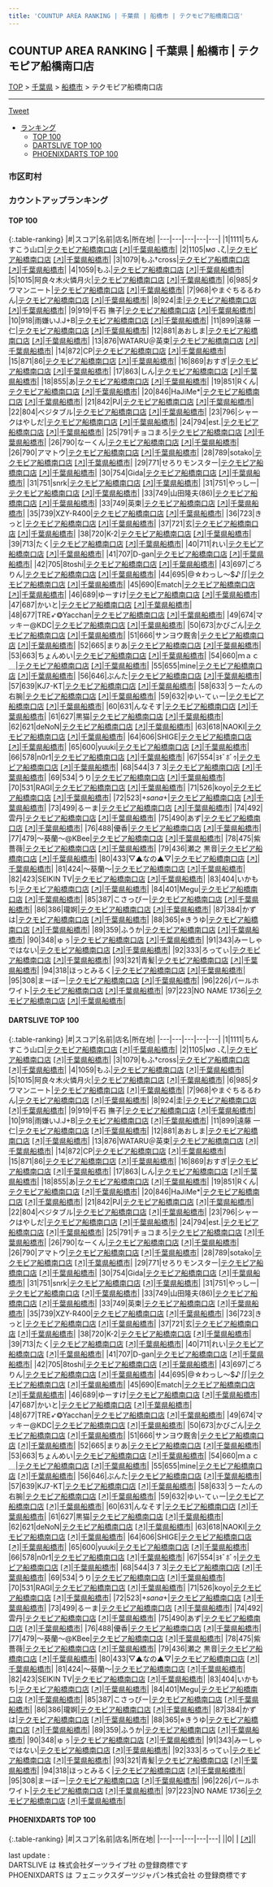 ```yaml
---
title: 'COUNTUP AREA RANKING | 千葉県 | 船橋市 | テクモピア船橋南口店'
---
```

## COUNTUP AREA RANKING | 千葉県 | 船橋市 | テクモピア船橋南口店

[TOP](/darts/rank/) > [千葉県](/darts/rank/千葉県/) > [船橋市](/darts/rank/千葉県/船橋市/) > テクモピア船橋南口店

___

<a href="https://twitter.com/share?ref_src=twsrc%5Etfw" data-text="COUNTUP AREA RANKING | 千葉県船橋市テクモピア船橋南口店" class="twitter-share-button" data-hashtags="DARTSLIVE,PHOENIXDARTS,darts,ダーツ" data-show-count="false">Tweet</a>

* [ランキング](#カウントアップランキング)
    * [TOP 100](#top-100)
    * [DARTSLIVE TOP 100](#dartslive-top-100)
    * [PHOENIXDARTS TOP 100](#phoenixdarts-top-100)

### 市区町村

<ul>

</ul>

### カウントアップランキング

#### TOP 100



{:.table-ranking}
|#|スコア|名前|店名|所在地|
|---|---|---|---|---|
|1|1111|<span class="rank-name-dl">ちんすこう山口</span>|<a href="/darts/rank/shops/7689a9a43a0f2c0a28032249b44395af.html">テクモピア船橋南口店</a> <a href="https://search.dartslive.com/jp/shop/7689a9a43a0f2c0a28032249b44395af">[↗]</a>|<a href="/darts/rank/千葉県/船橋市">千葉県船橋市</a>|
|2|1105|<span class="rank-name-dl">мσ ､ζ,</span>|<a href="/darts/rank/shops/7689a9a43a0f2c0a28032249b44395af.html">テクモピア船橋南口店</a> <a href="https://search.dartslive.com/jp/shop/7689a9a43a0f2c0a28032249b44395af">[↗]</a>|<a href="/darts/rank/千葉県/船橋市">千葉県船橋市</a>|
|3|1079|<span class="rank-name-dl">もふ†cross</span>|<a href="/darts/rank/shops/7689a9a43a0f2c0a28032249b44395af.html">テクモピア船橋南口店</a> <a href="https://search.dartslive.com/jp/shop/7689a9a43a0f2c0a28032249b44395af">[↗]</a>|<a href="/darts/rank/千葉県/船橋市">千葉県船橋市</a>|
|4|1059|<span class="rank-name-dl">もふ</span>|<a href="/darts/rank/shops/7689a9a43a0f2c0a28032249b44395af.html">テクモピア船橋南口店</a> <a href="https://search.dartslive.com/jp/shop/7689a9a43a0f2c0a28032249b44395af">[↗]</a>|<a href="/darts/rank/千葉県/船橋市">千葉県船橋市</a>|
|5|1015|<span class="rank-name-dl">阿良々木火憐月火</span>|<a href="/darts/rank/shops/7689a9a43a0f2c0a28032249b44395af.html">テクモピア船橋南口店</a> <a href="https://search.dartslive.com/jp/shop/7689a9a43a0f2c0a28032249b44395af">[↗]</a>|<a href="/darts/rank/千葉県/船橋市">千葉県船橋市</a>|
|6|985|<span class="rank-name-dl">タワマンニート</span>|<a href="/darts/rank/shops/7689a9a43a0f2c0a28032249b44395af.html">テクモピア船橋南口店</a> <a href="https://search.dartslive.com/jp/shop/7689a9a43a0f2c0a28032249b44395af">[↗]</a>|<a href="/darts/rank/千葉県/船橋市">千葉県船橋市</a>|
|7|968|<span class="rank-name-dl">やまぐちるるわん</span>|<a href="/darts/rank/shops/7689a9a43a0f2c0a28032249b44395af.html">テクモピア船橋南口店</a> <a href="https://search.dartslive.com/jp/shop/7689a9a43a0f2c0a28032249b44395af">[↗]</a>|<a href="/darts/rank/千葉県/船橋市">千葉県船橋市</a>|
|8|924|<span class="rank-name-dl">圭</span>|<a href="/darts/rank/shops/7689a9a43a0f2c0a28032249b44395af.html">テクモピア船橋南口店</a> <a href="https://search.dartslive.com/jp/shop/7689a9a43a0f2c0a28032249b44395af">[↗]</a>|<a href="/darts/rank/千葉県/船橋市">千葉県船橋市</a>|
|9|919|<span class="rank-name-dl">千石 撫子</span>|<a href="/darts/rank/shops/7689a9a43a0f2c0a28032249b44395af.html">テクモピア船橋南口店</a> <a href="https://search.dartslive.com/jp/shop/7689a9a43a0f2c0a28032249b44395af">[↗]</a>|<a href="/darts/rank/千葉県/船橋市">千葉県船橋市</a>|
|10|918|<span class="rank-name-dl">雨嫌いJ.J+B</span>|<a href="/darts/rank/shops/7689a9a43a0f2c0a28032249b44395af.html">テクモピア船橋南口店</a> <a href="https://search.dartslive.com/jp/shop/7689a9a43a0f2c0a28032249b44395af">[↗]</a>|<a href="/darts/rank/千葉県/船橋市">千葉県船橋市</a>|
|11|899|<span class="rank-name-dl">遠藤 一仁</span>|<a href="/darts/rank/shops/7689a9a43a0f2c0a28032249b44395af.html">テクモピア船橋南口店</a> <a href="https://search.dartslive.com/jp/shop/7689a9a43a0f2c0a28032249b44395af">[↗]</a>|<a href="/darts/rank/千葉県/船橋市">千葉県船橋市</a>|
|12|881|<span class="rank-name-dl">あおしま</span>|<a href="/darts/rank/shops/7689a9a43a0f2c0a28032249b44395af.html">テクモピア船橋南口店</a> <a href="https://search.dartslive.com/jp/shop/7689a9a43a0f2c0a28032249b44395af">[↗]</a>|<a href="/darts/rank/千葉県/船橋市">千葉県船橋市</a>|
|13|876|<span class="rank-name-dl">WATARU＠英束</span>|<a href="/darts/rank/shops/7689a9a43a0f2c0a28032249b44395af.html">テクモピア船橋南口店</a> <a href="https://search.dartslive.com/jp/shop/7689a9a43a0f2c0a28032249b44395af">[↗]</a>|<a href="/darts/rank/千葉県/船橋市">千葉県船橋市</a>|
|14|872|<span class="rank-name-dl">CP</span>|<a href="/darts/rank/shops/7689a9a43a0f2c0a28032249b44395af.html">テクモピア船橋南口店</a> <a href="https://search.dartslive.com/jp/shop/7689a9a43a0f2c0a28032249b44395af">[↗]</a>|<a href="/darts/rank/千葉県/船橋市">千葉県船橋市</a>|
|15|871|<span class="rank-name-dl">86</span>|<a href="/darts/rank/shops/7689a9a43a0f2c0a28032249b44395af.html">テクモピア船橋南口店</a> <a href="https://search.dartslive.com/jp/shop/7689a9a43a0f2c0a28032249b44395af">[↗]</a>|<a href="/darts/rank/千葉県/船橋市">千葉県船橋市</a>|
|16|869|<span class="rank-name-dl">おすぎ</span>|<a href="/darts/rank/shops/7689a9a43a0f2c0a28032249b44395af.html">テクモピア船橋南口店</a> <a href="https://search.dartslive.com/jp/shop/7689a9a43a0f2c0a28032249b44395af">[↗]</a>|<a href="/darts/rank/千葉県/船橋市">千葉県船橋市</a>|
|17|863|<span class="rank-name-dl">しん</span>|<a href="/darts/rank/shops/7689a9a43a0f2c0a28032249b44395af.html">テクモピア船橋南口店</a> <a href="https://search.dartslive.com/jp/shop/7689a9a43a0f2c0a28032249b44395af">[↗]</a>|<a href="/darts/rank/千葉県/船橋市">千葉県船橋市</a>|
|18|855|<span class="rank-name-dl">あ</span>|<a href="/darts/rank/shops/7689a9a43a0f2c0a28032249b44395af.html">テクモピア船橋南口店</a> <a href="https://search.dartslive.com/jp/shop/7689a9a43a0f2c0a28032249b44395af">[↗]</a>|<a href="/darts/rank/千葉県/船橋市">千葉県船橋市</a>|
|19|851|<span class="rank-name-dl">Rくん</span>|<a href="/darts/rank/shops/7689a9a43a0f2c0a28032249b44395af.html">テクモピア船橋南口店</a> <a href="https://search.dartslive.com/jp/shop/7689a9a43a0f2c0a28032249b44395af">[↗]</a>|<a href="/darts/rank/千葉県/船橋市">千葉県船橋市</a>|
|20|846|<span class="rank-name-dl">HaJiMe*</span>|<a href="/darts/rank/shops/7689a9a43a0f2c0a28032249b44395af.html">テクモピア船橋南口店</a> <a href="https://search.dartslive.com/jp/shop/7689a9a43a0f2c0a28032249b44395af">[↗]</a>|<a href="/darts/rank/千葉県/船橋市">千葉県船橋市</a>|
|21|842|<span class="rank-name-dl">PJ</span>|<a href="/darts/rank/shops/7689a9a43a0f2c0a28032249b44395af.html">テクモピア船橋南口店</a> <a href="https://search.dartslive.com/jp/shop/7689a9a43a0f2c0a28032249b44395af">[↗]</a>|<a href="/darts/rank/千葉県/船橋市">千葉県船橋市</a>|
|22|804|<span class="rank-name-dl">ベジタブル</span>|<a href="/darts/rank/shops/7689a9a43a0f2c0a28032249b44395af.html">テクモピア船橋南口店</a> <a href="https://search.dartslive.com/jp/shop/7689a9a43a0f2c0a28032249b44395af">[↗]</a>|<a href="/darts/rank/千葉県/船橋市">千葉県船橋市</a>|
|23|796|<span class="rank-name-dl">シャークはやしだ</span>|<a href="/darts/rank/shops/7689a9a43a0f2c0a28032249b44395af.html">テクモピア船橋南口店</a> <a href="https://search.dartslive.com/jp/shop/7689a9a43a0f2c0a28032249b44395af">[↗]</a>|<a href="/darts/rank/千葉県/船橋市">千葉県船橋市</a>|
|24|794|<span class="rank-name-dl">est.</span>|<a href="/darts/rank/shops/7689a9a43a0f2c0a28032249b44395af.html">テクモピア船橋南口店</a> <a href="https://search.dartslive.com/jp/shop/7689a9a43a0f2c0a28032249b44395af">[↗]</a>|<a href="/darts/rank/千葉県/船橋市">千葉県船橋市</a>|
|25|791|<span class="rank-name-dl">チョコまろ</span>|<a href="/darts/rank/shops/7689a9a43a0f2c0a28032249b44395af.html">テクモピア船橋南口店</a> <a href="https://search.dartslive.com/jp/shop/7689a9a43a0f2c0a28032249b44395af">[↗]</a>|<a href="/darts/rank/千葉県/船橋市">千葉県船橋市</a>|
|26|790|<span class="rank-name-dl">なーくん</span>|<a href="/darts/rank/shops/7689a9a43a0f2c0a28032249b44395af.html">テクモピア船橋南口店</a> <a href="https://search.dartslive.com/jp/shop/7689a9a43a0f2c0a28032249b44395af">[↗]</a>|<a href="/darts/rank/千葉県/船橋市">千葉県船橋市</a>|
|26|790|<span class="rank-name-dl">アマトウ</span>|<a href="/darts/rank/shops/7689a9a43a0f2c0a28032249b44395af.html">テクモピア船橋南口店</a> <a href="https://search.dartslive.com/jp/shop/7689a9a43a0f2c0a28032249b44395af">[↗]</a>|<a href="/darts/rank/千葉県/船橋市">千葉県船橋市</a>|
|28|789|<span class="rank-name-dl">sotako</span>|<a href="/darts/rank/shops/7689a9a43a0f2c0a28032249b44395af.html">テクモピア船橋南口店</a> <a href="https://search.dartslive.com/jp/shop/7689a9a43a0f2c0a28032249b44395af">[↗]</a>|<a href="/darts/rank/千葉県/船橋市">千葉県船橋市</a>|
|29|771|<span class="rank-name-dl">せろりモンスター</span>|<a href="/darts/rank/shops/7689a9a43a0f2c0a28032249b44395af.html">テクモピア船橋南口店</a> <a href="https://search.dartslive.com/jp/shop/7689a9a43a0f2c0a28032249b44395af">[↗]</a>|<a href="/darts/rank/千葉県/船橋市">千葉県船橋市</a>|
|30|754|<span class="rank-name-dl">Gida</span>|<a href="/darts/rank/shops/7689a9a43a0f2c0a28032249b44395af.html">テクモピア船橋南口店</a> <a href="https://search.dartslive.com/jp/shop/7689a9a43a0f2c0a28032249b44395af">[↗]</a>|<a href="/darts/rank/千葉県/船橋市">千葉県船橋市</a>|
|31|751|<span class="rank-name-dl">snrk</span>|<a href="/darts/rank/shops/7689a9a43a0f2c0a28032249b44395af.html">テクモピア船橋南口店</a> <a href="https://search.dartslive.com/jp/shop/7689a9a43a0f2c0a28032249b44395af">[↗]</a>|<a href="/darts/rank/千葉県/船橋市">千葉県船橋市</a>|
|31|751|<span class="rank-name-dl">やっしー</span>|<a href="/darts/rank/shops/7689a9a43a0f2c0a28032249b44395af.html">テクモピア船橋南口店</a> <a href="https://search.dartslive.com/jp/shop/7689a9a43a0f2c0a28032249b44395af">[↗]</a>|<a href="/darts/rank/千葉県/船橋市">千葉県船橋市</a>|
|33|749|<span class="rank-name-dl">山田隆夫(86)</span>|<a href="/darts/rank/shops/7689a9a43a0f2c0a28032249b44395af.html">テクモピア船橋南口店</a> <a href="https://search.dartslive.com/jp/shop/7689a9a43a0f2c0a28032249b44395af">[↗]</a>|<a href="/darts/rank/千葉県/船橋市">千葉県船橋市</a>|
|33|749|<span class="rank-name-dl">英束</span>|<a href="/darts/rank/shops/7689a9a43a0f2c0a28032249b44395af.html">テクモピア船橋南口店</a> <a href="https://search.dartslive.com/jp/shop/7689a9a43a0f2c0a28032249b44395af">[↗]</a>|<a href="/darts/rank/千葉県/船橋市">千葉県船橋市</a>|
|35|739|<span class="rank-name-dl">XZY-R400</span>|<a href="/darts/rank/shops/7689a9a43a0f2c0a28032249b44395af.html">テクモピア船橋南口店</a> <a href="https://search.dartslive.com/jp/shop/7689a9a43a0f2c0a28032249b44395af">[↗]</a>|<a href="/darts/rank/千葉県/船橋市">千葉県船橋市</a>|
|36|723|<span class="rank-name-dl">きっと</span>|<a href="/darts/rank/shops/7689a9a43a0f2c0a28032249b44395af.html">テクモピア船橋南口店</a> <a href="https://search.dartslive.com/jp/shop/7689a9a43a0f2c0a28032249b44395af">[↗]</a>|<a href="/darts/rank/千葉県/船橋市">千葉県船橋市</a>|
|37|721|<span class="rank-name-dl">玄</span>|<a href="/darts/rank/shops/7689a9a43a0f2c0a28032249b44395af.html">テクモピア船橋南口店</a> <a href="https://search.dartslive.com/jp/shop/7689a9a43a0f2c0a28032249b44395af">[↗]</a>|<a href="/darts/rank/千葉県/船橋市">千葉県船橋市</a>|
|38|720|<span class="rank-name-dl">K-2</span>|<a href="/darts/rank/shops/7689a9a43a0f2c0a28032249b44395af.html">テクモピア船橋南口店</a> <a href="https://search.dartslive.com/jp/shop/7689a9a43a0f2c0a28032249b44395af">[↗]</a>|<a href="/darts/rank/千葉県/船橋市">千葉県船橋市</a>|
|39|713|<span class="rank-name-dl">たく</span>|<a href="/darts/rank/shops/7689a9a43a0f2c0a28032249b44395af.html">テクモピア船橋南口店</a> <a href="https://search.dartslive.com/jp/shop/7689a9a43a0f2c0a28032249b44395af">[↗]</a>|<a href="/darts/rank/千葉県/船橋市">千葉県船橋市</a>|
|40|711|<span class="rank-name-dl">れい</span>|<a href="/darts/rank/shops/7689a9a43a0f2c0a28032249b44395af.html">テクモピア船橋南口店</a> <a href="https://search.dartslive.com/jp/shop/7689a9a43a0f2c0a28032249b44395af">[↗]</a>|<a href="/darts/rank/千葉県/船橋市">千葉県船橋市</a>|
|41|707|<span class="rank-name-dl">D-gan</span>|<a href="/darts/rank/shops/7689a9a43a0f2c0a28032249b44395af.html">テクモピア船橋南口店</a> <a href="https://search.dartslive.com/jp/shop/7689a9a43a0f2c0a28032249b44395af">[↗]</a>|<a href="/darts/rank/千葉県/船橋市">千葉県船橋市</a>|
|42|705|<span class="rank-name-dl">8toshi</span>|<a href="/darts/rank/shops/7689a9a43a0f2c0a28032249b44395af.html">テクモピア船橋南口店</a> <a href="https://search.dartslive.com/jp/shop/7689a9a43a0f2c0a28032249b44395af">[↗]</a>|<a href="/darts/rank/千葉県/船橋市">千葉県船橋市</a>|
|43|697|<span class="rank-name-dl">ごろりん</span>|<a href="/darts/rank/shops/7689a9a43a0f2c0a28032249b44395af.html">テクモピア船橋南口店</a> <a href="https://search.dartslive.com/jp/shop/7689a9a43a0f2c0a28032249b44395af">[↗]</a>|<a href="/darts/rank/千葉県/船橋市">千葉県船橋市</a>|
|44|695|<span class="rank-name-dl">@☆わっし～$♪∬</span>|<a href="/darts/rank/shops/7689a9a43a0f2c0a28032249b44395af.html">テクモピア船橋南口店</a> <a href="https://search.dartslive.com/jp/shop/7689a9a43a0f2c0a28032249b44395af">[↗]</a>|<a href="/darts/rank/千葉県/船橋市">千葉県船橋市</a>|
|45|690|<span class="rank-name-dl">Ematch</span>|<a href="/darts/rank/shops/7689a9a43a0f2c0a28032249b44395af.html">テクモピア船橋南口店</a> <a href="https://search.dartslive.com/jp/shop/7689a9a43a0f2c0a28032249b44395af">[↗]</a>|<a href="/darts/rank/千葉県/船橋市">千葉県船橋市</a>|
|46|689|<span class="rank-name-dl">ゆーすけ</span>|<a href="/darts/rank/shops/7689a9a43a0f2c0a28032249b44395af.html">テクモピア船橋南口店</a> <a href="https://search.dartslive.com/jp/shop/7689a9a43a0f2c0a28032249b44395af">[↗]</a>|<a href="/darts/rank/千葉県/船橋市">千葉県船橋市</a>|
|47|687|<span class="rank-name-dl">かいと</span>|<a href="/darts/rank/shops/7689a9a43a0f2c0a28032249b44395af.html">テクモピア船橋南口店</a> <a href="https://search.dartslive.com/jp/shop/7689a9a43a0f2c0a28032249b44395af">[↗]</a>|<a href="/darts/rank/千葉県/船橋市">千葉県船橋市</a>|
|48|677|<span class="rank-name-dl">TRE➶❂Yacchan</span>|<a href="/darts/rank/shops/7689a9a43a0f2c0a28032249b44395af.html">テクモピア船橋南口店</a> <a href="https://search.dartslive.com/jp/shop/7689a9a43a0f2c0a28032249b44395af">[↗]</a>|<a href="/darts/rank/千葉県/船橋市">千葉県船橋市</a>|
|49|674|<span class="rank-name-dl">マッキー@KDC</span>|<a href="/darts/rank/shops/7689a9a43a0f2c0a28032249b44395af.html">テクモピア船橋南口店</a> <a href="https://search.dartslive.com/jp/shop/7689a9a43a0f2c0a28032249b44395af">[↗]</a>|<a href="/darts/rank/千葉県/船橋市">千葉県船橋市</a>|
|50|673|<span class="rank-name-dl">かびごん</span>|<a href="/darts/rank/shops/7689a9a43a0f2c0a28032249b44395af.html">テクモピア船橋南口店</a> <a href="https://search.dartslive.com/jp/shop/7689a9a43a0f2c0a28032249b44395af">[↗]</a>|<a href="/darts/rank/千葉県/船橋市">千葉県船橋市</a>|
|51|666|<span class="rank-name-dl">サンヨウ厩舎</span>|<a href="/darts/rank/shops/7689a9a43a0f2c0a28032249b44395af.html">テクモピア船橋南口店</a> <a href="https://search.dartslive.com/jp/shop/7689a9a43a0f2c0a28032249b44395af">[↗]</a>|<a href="/darts/rank/千葉県/船橋市">千葉県船橋市</a>|
|52|665|<span class="rank-name-dl">まりあ</span>|<a href="/darts/rank/shops/7689a9a43a0f2c0a28032249b44395af.html">テクモピア船橋南口店</a> <a href="https://search.dartslive.com/jp/shop/7689a9a43a0f2c0a28032249b44395af">[↗]</a>|<a href="/darts/rank/千葉県/船橋市">千葉県船橋市</a>|
|53|663|<span class="rank-name-dl">ちょんめい</span>|<a href="/darts/rank/shops/7689a9a43a0f2c0a28032249b44395af.html">テクモピア船橋南口店</a> <a href="https://search.dartslive.com/jp/shop/7689a9a43a0f2c0a28032249b44395af">[↗]</a>|<a href="/darts/rank/千葉県/船橋市">千葉県船橋市</a>|
|54|660|<span class="rank-name-dl">ｍａｃ＿</span>|<a href="/darts/rank/shops/7689a9a43a0f2c0a28032249b44395af.html">テクモピア船橋南口店</a> <a href="https://search.dartslive.com/jp/shop/7689a9a43a0f2c0a28032249b44395af">[↗]</a>|<a href="/darts/rank/千葉県/船橋市">千葉県船橋市</a>|
|55|655|<span class="rank-name-dl">mine</span>|<a href="/darts/rank/shops/7689a9a43a0f2c0a28032249b44395af.html">テクモピア船橋南口店</a> <a href="https://search.dartslive.com/jp/shop/7689a9a43a0f2c0a28032249b44395af">[↗]</a>|<a href="/darts/rank/千葉県/船橋市">千葉県船橋市</a>|
|56|646|<span class="rank-name-dl">ぶんた</span>|<a href="/darts/rank/shops/7689a9a43a0f2c0a28032249b44395af.html">テクモピア船橋南口店</a> <a href="https://search.dartslive.com/jp/shop/7689a9a43a0f2c0a28032249b44395af">[↗]</a>|<a href="/darts/rank/千葉県/船橋市">千葉県船橋市</a>|
|57|639|<span class="rank-name-dl">KJ7-KT</span>|<a href="/darts/rank/shops/7689a9a43a0f2c0a28032249b44395af.html">テクモピア船橋南口店</a> <a href="https://search.dartslive.com/jp/shop/7689a9a43a0f2c0a28032249b44395af">[↗]</a>|<a href="/darts/rank/千葉県/船橋市">千葉県船橋市</a>|
|58|633|<span class="rank-name-dl">うーたんの右腕</span>|<a href="/darts/rank/shops/7689a9a43a0f2c0a28032249b44395af.html">テクモピア船橋南口店</a> <a href="https://search.dartslive.com/jp/shop/7689a9a43a0f2c0a28032249b44395af">[↗]</a>|<a href="/darts/rank/千葉県/船橋市">千葉県船橋市</a>|
|59|632|<span class="rank-name-dl">ゆい-てぃー</span>|<a href="/darts/rank/shops/7689a9a43a0f2c0a28032249b44395af.html">テクモピア船橋南口店</a> <a href="https://search.dartslive.com/jp/shop/7689a9a43a0f2c0a28032249b44395af">[↗]</a>|<a href="/darts/rank/千葉県/船橋市">千葉県船橋市</a>|
|60|631|<span class="rank-name-dl">んなそす</span>|<a href="/darts/rank/shops/7689a9a43a0f2c0a28032249b44395af.html">テクモピア船橋南口店</a> <a href="https://search.dartslive.com/jp/shop/7689a9a43a0f2c0a28032249b44395af">[↗]</a>|<a href="/darts/rank/千葉県/船橋市">千葉県船橋市</a>|
|61|627|<span class="rank-name-dl">黒猫</span>|<a href="/darts/rank/shops/7689a9a43a0f2c0a28032249b44395af.html">テクモピア船橋南口店</a> <a href="https://search.dartslive.com/jp/shop/7689a9a43a0f2c0a28032249b44395af">[↗]</a>|<a href="/darts/rank/千葉県/船橋市">千葉県船橋市</a>|
|62|621|<span class="rank-name-dl">deNoN</span>|<a href="/darts/rank/shops/7689a9a43a0f2c0a28032249b44395af.html">テクモピア船橋南口店</a> <a href="https://search.dartslive.com/jp/shop/7689a9a43a0f2c0a28032249b44395af">[↗]</a>|<a href="/darts/rank/千葉県/船橋市">千葉県船橋市</a>|
|63|618|<span class="rank-name-dl">NAOKI</span>|<a href="/darts/rank/shops/7689a9a43a0f2c0a28032249b44395af.html">テクモピア船橋南口店</a> <a href="https://search.dartslive.com/jp/shop/7689a9a43a0f2c0a28032249b44395af">[↗]</a>|<a href="/darts/rank/千葉県/船橋市">千葉県船橋市</a>|
|64|606|<span class="rank-name-dl">SHIGE</span>|<a href="/darts/rank/shops/7689a9a43a0f2c0a28032249b44395af.html">テクモピア船橋南口店</a> <a href="https://search.dartslive.com/jp/shop/7689a9a43a0f2c0a28032249b44395af">[↗]</a>|<a href="/darts/rank/千葉県/船橋市">千葉県船橋市</a>|
|65|600|<span class="rank-name-dl">yuuki</span>|<a href="/darts/rank/shops/7689a9a43a0f2c0a28032249b44395af.html">テクモピア船橋南口店</a> <a href="https://search.dartslive.com/jp/shop/7689a9a43a0f2c0a28032249b44395af">[↗]</a>|<a href="/darts/rank/千葉県/船橋市">千葉県船橋市</a>|
|66|578|<span class="rank-name-dl">n0r1</span>|<a href="/darts/rank/shops/7689a9a43a0f2c0a28032249b44395af.html">テクモピア船橋南口店</a> <a href="https://search.dartslive.com/jp/shop/7689a9a43a0f2c0a28032249b44395af">[↗]</a>|<a href="/darts/rank/千葉県/船橋市">千葉県船橋市</a>|
|67|554|<span class="rank-name-dl">ﾖｷﾞﾎﾞｩ</span>|<a href="/darts/rank/shops/7689a9a43a0f2c0a28032249b44395af.html">テクモピア船橋南口店</a> <a href="https://search.dartslive.com/jp/shop/7689a9a43a0f2c0a28032249b44395af">[↗]</a>|<a href="/darts/rank/千葉県/船橋市">千葉県船橋市</a>|
|68|544|<span class="rank-name-dl">3 7 3</span>|<a href="/darts/rank/shops/7689a9a43a0f2c0a28032249b44395af.html">テクモピア船橋南口店</a> <a href="https://search.dartslive.com/jp/shop/7689a9a43a0f2c0a28032249b44395af">[↗]</a>|<a href="/darts/rank/千葉県/船橋市">千葉県船橋市</a>|
|69|534|<span class="rank-name-dl">うり</span>|<a href="/darts/rank/shops/7689a9a43a0f2c0a28032249b44395af.html">テクモピア船橋南口店</a> <a href="https://search.dartslive.com/jp/shop/7689a9a43a0f2c0a28032249b44395af">[↗]</a>|<a href="/darts/rank/千葉県/船橋市">千葉県船橋市</a>|
|70|531|<span class="rank-name-dl">RAGI</span>|<a href="/darts/rank/shops/7689a9a43a0f2c0a28032249b44395af.html">テクモピア船橋南口店</a> <a href="https://search.dartslive.com/jp/shop/7689a9a43a0f2c0a28032249b44395af">[↗]</a>|<a href="/darts/rank/千葉県/船橋市">千葉県船橋市</a>|
|71|526|<span class="rank-name-dl">koyo</span>|<a href="/darts/rank/shops/7689a9a43a0f2c0a28032249b44395af.html">テクモピア船橋南口店</a> <a href="https://search.dartslive.com/jp/shop/7689a9a43a0f2c0a28032249b44395af">[↗]</a>|<a href="/darts/rank/千葉県/船橋市">千葉県船橋市</a>|
|72|523|<span class="rank-name-dl">+*sana*+</span>|<a href="/darts/rank/shops/7689a9a43a0f2c0a28032249b44395af.html">テクモピア船橋南口店</a> <a href="https://search.dartslive.com/jp/shop/7689a9a43a0f2c0a28032249b44395af">[↗]</a>|<a href="/darts/rank/千葉県/船橋市">千葉県船橋市</a>|
|73|499|<span class="rank-name-dl">るーま</span>|<a href="/darts/rank/shops/7689a9a43a0f2c0a28032249b44395af.html">テクモピア船橋南口店</a> <a href="https://search.dartslive.com/jp/shop/7689a9a43a0f2c0a28032249b44395af">[↗]</a>|<a href="/darts/rank/千葉県/船橋市">千葉県船橋市</a>|
|74|492|<span class="rank-name-dl">雲丹</span>|<a href="/darts/rank/shops/7689a9a43a0f2c0a28032249b44395af.html">テクモピア船橋南口店</a> <a href="https://search.dartslive.com/jp/shop/7689a9a43a0f2c0a28032249b44395af">[↗]</a>|<a href="/darts/rank/千葉県/船橋市">千葉県船橋市</a>|
|75|490|<span class="rank-name-dl">あず</span>|<a href="/darts/rank/shops/7689a9a43a0f2c0a28032249b44395af.html">テクモピア船橋南口店</a> <a href="https://search.dartslive.com/jp/shop/7689a9a43a0f2c0a28032249b44395af">[↗]</a>|<a href="/darts/rank/千葉県/船橋市">千葉県船橋市</a>|
|76|488|<span class="rank-name-dl">優香</span>|<a href="/darts/rank/shops/7689a9a43a0f2c0a28032249b44395af.html">テクモピア船橋南口店</a> <a href="https://search.dartslive.com/jp/shop/7689a9a43a0f2c0a28032249b44395af">[↗]</a>|<a href="/darts/rank/千葉県/船橋市">千葉県船橋市</a>|
|77|479|<span class="rank-name-dl">～葵蘭～@KBee</span>|<a href="/darts/rank/shops/7689a9a43a0f2c0a28032249b44395af.html">テクモピア船橋南口店</a> <a href="https://search.dartslive.com/jp/shop/7689a9a43a0f2c0a28032249b44395af">[↗]</a>|<a href="/darts/rank/千葉県/船橋市">千葉県船橋市</a>|
|78|475|<span class="rank-name-dl">紫薔薇</span>|<a href="/darts/rank/shops/7689a9a43a0f2c0a28032249b44395af.html">テクモピア船橋南口店</a> <a href="https://search.dartslive.com/jp/shop/7689a9a43a0f2c0a28032249b44395af">[↗]</a>|<a href="/darts/rank/千葉県/船橋市">千葉県船橋市</a>|
|79|436|<span class="rank-name-dl">瀬之 黒音</span>|<a href="/darts/rank/shops/7689a9a43a0f2c0a28032249b44395af.html">テクモピア船橋南口店</a> <a href="https://search.dartslive.com/jp/shop/7689a9a43a0f2c0a28032249b44395af">[↗]</a>|<a href="/darts/rank/千葉県/船橋市">千葉県船橋市</a>|
|80|433|<span class="rank-name-dl">▽▲なの▲▽</span>|<a href="/darts/rank/shops/7689a9a43a0f2c0a28032249b44395af.html">テクモピア船橋南口店</a> <a href="https://search.dartslive.com/jp/shop/7689a9a43a0f2c0a28032249b44395af">[↗]</a>|<a href="/darts/rank/千葉県/船橋市">千葉県船橋市</a>|
|81|424|<span class="rank-name-dl">～葵蘭～</span>|<a href="/darts/rank/shops/7689a9a43a0f2c0a28032249b44395af.html">テクモピア船橋南口店</a> <a href="https://search.dartslive.com/jp/shop/7689a9a43a0f2c0a28032249b44395af">[↗]</a>|<a href="/darts/rank/千葉県/船橋市">千葉県船橋市</a>|
|82|423|<span class="rank-name-dl">SEIKIN TV</span>|<a href="/darts/rank/shops/7689a9a43a0f2c0a28032249b44395af.html">テクモピア船橋南口店</a> <a href="https://search.dartslive.com/jp/shop/7689a9a43a0f2c0a28032249b44395af">[↗]</a>|<a href="/darts/rank/千葉県/船橋市">千葉県船橋市</a>|
|83|404|<span class="rank-name-dl">いかもち</span>|<a href="/darts/rank/shops/7689a9a43a0f2c0a28032249b44395af.html">テクモピア船橋南口店</a> <a href="https://search.dartslive.com/jp/shop/7689a9a43a0f2c0a28032249b44395af">[↗]</a>|<a href="/darts/rank/千葉県/船橋市">千葉県船橋市</a>|
|84|401|<span class="rank-name-dl">Megu</span>|<a href="/darts/rank/shops/7689a9a43a0f2c0a28032249b44395af.html">テクモピア船橋南口店</a> <a href="https://search.dartslive.com/jp/shop/7689a9a43a0f2c0a28032249b44395af">[↗]</a>|<a href="/darts/rank/千葉県/船橋市">千葉県船橋市</a>|
|85|387|<span class="rank-name-dl">こさっぴー</span>|<a href="/darts/rank/shops/7689a9a43a0f2c0a28032249b44395af.html">テクモピア船橋南口店</a> <a href="https://search.dartslive.com/jp/shop/7689a9a43a0f2c0a28032249b44395af">[↗]</a>|<a href="/darts/rank/千葉県/船橋市">千葉県船橋市</a>|
|86|386|<span class="rank-name-dl">瓏婀</span>|<a href="/darts/rank/shops/7689a9a43a0f2c0a28032249b44395af.html">テクモピア船橋南口店</a> <a href="https://search.dartslive.com/jp/shop/7689a9a43a0f2c0a28032249b44395af">[↗]</a>|<a href="/darts/rank/千葉県/船橋市">千葉県船橋市</a>|
|87|384|<span class="rank-name-dl">かずは</span>|<a href="/darts/rank/shops/7689a9a43a0f2c0a28032249b44395af.html">テクモピア船橋南口店</a> <a href="https://search.dartslive.com/jp/shop/7689a9a43a0f2c0a28032249b44395af">[↗]</a>|<a href="/darts/rank/千葉県/船橋市">千葉県船橋市</a>|
|88|365|<span class="rank-name-dl">⭐︎きうゆ</span>|<a href="/darts/rank/shops/7689a9a43a0f2c0a28032249b44395af.html">テクモピア船橋南口店</a> <a href="https://search.dartslive.com/jp/shop/7689a9a43a0f2c0a28032249b44395af">[↗]</a>|<a href="/darts/rank/千葉県/船橋市">千葉県船橋市</a>|
|89|359|<span class="rank-name-dl">ふうか</span>|<a href="/darts/rank/shops/7689a9a43a0f2c0a28032249b44395af.html">テクモピア船橋南口店</a> <a href="https://search.dartslive.com/jp/shop/7689a9a43a0f2c0a28032249b44395af">[↗]</a>|<a href="/darts/rank/千葉県/船橋市">千葉県船橋市</a>|
|90|348|<span class="rank-name-dl">ゅぅ</span>|<a href="/darts/rank/shops/7689a9a43a0f2c0a28032249b44395af.html">テクモピア船橋南口店</a> <a href="https://search.dartslive.com/jp/shop/7689a9a43a0f2c0a28032249b44395af">[↗]</a>|<a href="/darts/rank/千葉県/船橋市">千葉県船橋市</a>|
|91|343|<span class="rank-name-dl">みーしゃではない</span>|<a href="/darts/rank/shops/7689a9a43a0f2c0a28032249b44395af.html">テクモピア船橋南口店</a> <a href="https://search.dartslive.com/jp/shop/7689a9a43a0f2c0a28032249b44395af">[↗]</a>|<a href="/darts/rank/千葉県/船橋市">千葉県船橋市</a>|
|92|333|<span class="rank-name-dl">ろってぃ</span>|<a href="/darts/rank/shops/7689a9a43a0f2c0a28032249b44395af.html">テクモピア船橋南口店</a> <a href="https://search.dartslive.com/jp/shop/7689a9a43a0f2c0a28032249b44395af">[↗]</a>|<a href="/darts/rank/千葉県/船橋市">千葉県船橋市</a>|
|93|321|<span class="rank-name-dl">青髪</span>|<a href="/darts/rank/shops/7689a9a43a0f2c0a28032249b44395af.html">テクモピア船橋南口店</a> <a href="https://search.dartslive.com/jp/shop/7689a9a43a0f2c0a28032249b44395af">[↗]</a>|<a href="/darts/rank/千葉県/船橋市">千葉県船橋市</a>|
|94|318|<span class="rank-name-dl">ほっとみるく</span>|<a href="/darts/rank/shops/7689a9a43a0f2c0a28032249b44395af.html">テクモピア船橋南口店</a> <a href="https://search.dartslive.com/jp/shop/7689a9a43a0f2c0a28032249b44395af">[↗]</a>|<a href="/darts/rank/千葉県/船橋市">千葉県船橋市</a>|
|95|308|<span class="rank-name-dl">まーぼー</span>|<a href="/darts/rank/shops/7689a9a43a0f2c0a28032249b44395af.html">テクモピア船橋南口店</a> <a href="https://search.dartslive.com/jp/shop/7689a9a43a0f2c0a28032249b44395af">[↗]</a>|<a href="/darts/rank/千葉県/船橋市">千葉県船橋市</a>|
|96|226|<span class="rank-name-dl">パールホワイト</span>|<a href="/darts/rank/shops/7689a9a43a0f2c0a28032249b44395af.html">テクモピア船橋南口店</a> <a href="https://search.dartslive.com/jp/shop/7689a9a43a0f2c0a28032249b44395af">[↗]</a>|<a href="/darts/rank/千葉県/船橋市">千葉県船橋市</a>|
|97|223|<span class="rank-name-dl">NO NAME 1736</span>|<a href="/darts/rank/shops/7689a9a43a0f2c0a28032249b44395af.html">テクモピア船橋南口店</a> <a href="https://search.dartslive.com/jp/shop/7689a9a43a0f2c0a28032249b44395af">[↗]</a>|<a href="/darts/rank/千葉県/船橋市">千葉県船橋市</a>|


#### DARTSLIVE TOP 100



{:.table-ranking}
|#|スコア|名前|店名|所在地|
|---|---|---|---|---|
|1|1111|<span class="rank-name-dl">ちんすこう山口</span>|<a href="/darts/rank/shops/7689a9a43a0f2c0a28032249b44395af.html">テクモピア船橋南口店</a> <a href="https://search.dartslive.com/jp/shop/7689a9a43a0f2c0a28032249b44395af">[↗]</a>|<a href="/darts/rank/千葉県/船橋市">千葉県船橋市</a>|
|2|1105|<span class="rank-name-dl">мσ ､ζ,</span>|<a href="/darts/rank/shops/7689a9a43a0f2c0a28032249b44395af.html">テクモピア船橋南口店</a> <a href="https://search.dartslive.com/jp/shop/7689a9a43a0f2c0a28032249b44395af">[↗]</a>|<a href="/darts/rank/千葉県/船橋市">千葉県船橋市</a>|
|3|1079|<span class="rank-name-dl">もふ†cross</span>|<a href="/darts/rank/shops/7689a9a43a0f2c0a28032249b44395af.html">テクモピア船橋南口店</a> <a href="https://search.dartslive.com/jp/shop/7689a9a43a0f2c0a28032249b44395af">[↗]</a>|<a href="/darts/rank/千葉県/船橋市">千葉県船橋市</a>|
|4|1059|<span class="rank-name-dl">もふ</span>|<a href="/darts/rank/shops/7689a9a43a0f2c0a28032249b44395af.html">テクモピア船橋南口店</a> <a href="https://search.dartslive.com/jp/shop/7689a9a43a0f2c0a28032249b44395af">[↗]</a>|<a href="/darts/rank/千葉県/船橋市">千葉県船橋市</a>|
|5|1015|<span class="rank-name-dl">阿良々木火憐月火</span>|<a href="/darts/rank/shops/7689a9a43a0f2c0a28032249b44395af.html">テクモピア船橋南口店</a> <a href="https://search.dartslive.com/jp/shop/7689a9a43a0f2c0a28032249b44395af">[↗]</a>|<a href="/darts/rank/千葉県/船橋市">千葉県船橋市</a>|
|6|985|<span class="rank-name-dl">タワマンニート</span>|<a href="/darts/rank/shops/7689a9a43a0f2c0a28032249b44395af.html">テクモピア船橋南口店</a> <a href="https://search.dartslive.com/jp/shop/7689a9a43a0f2c0a28032249b44395af">[↗]</a>|<a href="/darts/rank/千葉県/船橋市">千葉県船橋市</a>|
|7|968|<span class="rank-name-dl">やまぐちるるわん</span>|<a href="/darts/rank/shops/7689a9a43a0f2c0a28032249b44395af.html">テクモピア船橋南口店</a> <a href="https://search.dartslive.com/jp/shop/7689a9a43a0f2c0a28032249b44395af">[↗]</a>|<a href="/darts/rank/千葉県/船橋市">千葉県船橋市</a>|
|8|924|<span class="rank-name-dl">圭</span>|<a href="/darts/rank/shops/7689a9a43a0f2c0a28032249b44395af.html">テクモピア船橋南口店</a> <a href="https://search.dartslive.com/jp/shop/7689a9a43a0f2c0a28032249b44395af">[↗]</a>|<a href="/darts/rank/千葉県/船橋市">千葉県船橋市</a>|
|9|919|<span class="rank-name-dl">千石 撫子</span>|<a href="/darts/rank/shops/7689a9a43a0f2c0a28032249b44395af.html">テクモピア船橋南口店</a> <a href="https://search.dartslive.com/jp/shop/7689a9a43a0f2c0a28032249b44395af">[↗]</a>|<a href="/darts/rank/千葉県/船橋市">千葉県船橋市</a>|
|10|918|<span class="rank-name-dl">雨嫌いJ.J+B</span>|<a href="/darts/rank/shops/7689a9a43a0f2c0a28032249b44395af.html">テクモピア船橋南口店</a> <a href="https://search.dartslive.com/jp/shop/7689a9a43a0f2c0a28032249b44395af">[↗]</a>|<a href="/darts/rank/千葉県/船橋市">千葉県船橋市</a>|
|11|899|<span class="rank-name-dl">遠藤 一仁</span>|<a href="/darts/rank/shops/7689a9a43a0f2c0a28032249b44395af.html">テクモピア船橋南口店</a> <a href="https://search.dartslive.com/jp/shop/7689a9a43a0f2c0a28032249b44395af">[↗]</a>|<a href="/darts/rank/千葉県/船橋市">千葉県船橋市</a>|
|12|881|<span class="rank-name-dl">あおしま</span>|<a href="/darts/rank/shops/7689a9a43a0f2c0a28032249b44395af.html">テクモピア船橋南口店</a> <a href="https://search.dartslive.com/jp/shop/7689a9a43a0f2c0a28032249b44395af">[↗]</a>|<a href="/darts/rank/千葉県/船橋市">千葉県船橋市</a>|
|13|876|<span class="rank-name-dl">WATARU＠英束</span>|<a href="/darts/rank/shops/7689a9a43a0f2c0a28032249b44395af.html">テクモピア船橋南口店</a> <a href="https://search.dartslive.com/jp/shop/7689a9a43a0f2c0a28032249b44395af">[↗]</a>|<a href="/darts/rank/千葉県/船橋市">千葉県船橋市</a>|
|14|872|<span class="rank-name-dl">CP</span>|<a href="/darts/rank/shops/7689a9a43a0f2c0a28032249b44395af.html">テクモピア船橋南口店</a> <a href="https://search.dartslive.com/jp/shop/7689a9a43a0f2c0a28032249b44395af">[↗]</a>|<a href="/darts/rank/千葉県/船橋市">千葉県船橋市</a>|
|15|871|<span class="rank-name-dl">86</span>|<a href="/darts/rank/shops/7689a9a43a0f2c0a28032249b44395af.html">テクモピア船橋南口店</a> <a href="https://search.dartslive.com/jp/shop/7689a9a43a0f2c0a28032249b44395af">[↗]</a>|<a href="/darts/rank/千葉県/船橋市">千葉県船橋市</a>|
|16|869|<span class="rank-name-dl">おすぎ</span>|<a href="/darts/rank/shops/7689a9a43a0f2c0a28032249b44395af.html">テクモピア船橋南口店</a> <a href="https://search.dartslive.com/jp/shop/7689a9a43a0f2c0a28032249b44395af">[↗]</a>|<a href="/darts/rank/千葉県/船橋市">千葉県船橋市</a>|
|17|863|<span class="rank-name-dl">しん</span>|<a href="/darts/rank/shops/7689a9a43a0f2c0a28032249b44395af.html">テクモピア船橋南口店</a> <a href="https://search.dartslive.com/jp/shop/7689a9a43a0f2c0a28032249b44395af">[↗]</a>|<a href="/darts/rank/千葉県/船橋市">千葉県船橋市</a>|
|18|855|<span class="rank-name-dl">あ</span>|<a href="/darts/rank/shops/7689a9a43a0f2c0a28032249b44395af.html">テクモピア船橋南口店</a> <a href="https://search.dartslive.com/jp/shop/7689a9a43a0f2c0a28032249b44395af">[↗]</a>|<a href="/darts/rank/千葉県/船橋市">千葉県船橋市</a>|
|19|851|<span class="rank-name-dl">Rくん</span>|<a href="/darts/rank/shops/7689a9a43a0f2c0a28032249b44395af.html">テクモピア船橋南口店</a> <a href="https://search.dartslive.com/jp/shop/7689a9a43a0f2c0a28032249b44395af">[↗]</a>|<a href="/darts/rank/千葉県/船橋市">千葉県船橋市</a>|
|20|846|<span class="rank-name-dl">HaJiMe*</span>|<a href="/darts/rank/shops/7689a9a43a0f2c0a28032249b44395af.html">テクモピア船橋南口店</a> <a href="https://search.dartslive.com/jp/shop/7689a9a43a0f2c0a28032249b44395af">[↗]</a>|<a href="/darts/rank/千葉県/船橋市">千葉県船橋市</a>|
|21|842|<span class="rank-name-dl">PJ</span>|<a href="/darts/rank/shops/7689a9a43a0f2c0a28032249b44395af.html">テクモピア船橋南口店</a> <a href="https://search.dartslive.com/jp/shop/7689a9a43a0f2c0a28032249b44395af">[↗]</a>|<a href="/darts/rank/千葉県/船橋市">千葉県船橋市</a>|
|22|804|<span class="rank-name-dl">ベジタブル</span>|<a href="/darts/rank/shops/7689a9a43a0f2c0a28032249b44395af.html">テクモピア船橋南口店</a> <a href="https://search.dartslive.com/jp/shop/7689a9a43a0f2c0a28032249b44395af">[↗]</a>|<a href="/darts/rank/千葉県/船橋市">千葉県船橋市</a>|
|23|796|<span class="rank-name-dl">シャークはやしだ</span>|<a href="/darts/rank/shops/7689a9a43a0f2c0a28032249b44395af.html">テクモピア船橋南口店</a> <a href="https://search.dartslive.com/jp/shop/7689a9a43a0f2c0a28032249b44395af">[↗]</a>|<a href="/darts/rank/千葉県/船橋市">千葉県船橋市</a>|
|24|794|<span class="rank-name-dl">est.</span>|<a href="/darts/rank/shops/7689a9a43a0f2c0a28032249b44395af.html">テクモピア船橋南口店</a> <a href="https://search.dartslive.com/jp/shop/7689a9a43a0f2c0a28032249b44395af">[↗]</a>|<a href="/darts/rank/千葉県/船橋市">千葉県船橋市</a>|
|25|791|<span class="rank-name-dl">チョコまろ</span>|<a href="/darts/rank/shops/7689a9a43a0f2c0a28032249b44395af.html">テクモピア船橋南口店</a> <a href="https://search.dartslive.com/jp/shop/7689a9a43a0f2c0a28032249b44395af">[↗]</a>|<a href="/darts/rank/千葉県/船橋市">千葉県船橋市</a>|
|26|790|<span class="rank-name-dl">なーくん</span>|<a href="/darts/rank/shops/7689a9a43a0f2c0a28032249b44395af.html">テクモピア船橋南口店</a> <a href="https://search.dartslive.com/jp/shop/7689a9a43a0f2c0a28032249b44395af">[↗]</a>|<a href="/darts/rank/千葉県/船橋市">千葉県船橋市</a>|
|26|790|<span class="rank-name-dl">アマトウ</span>|<a href="/darts/rank/shops/7689a9a43a0f2c0a28032249b44395af.html">テクモピア船橋南口店</a> <a href="https://search.dartslive.com/jp/shop/7689a9a43a0f2c0a28032249b44395af">[↗]</a>|<a href="/darts/rank/千葉県/船橋市">千葉県船橋市</a>|
|28|789|<span class="rank-name-dl">sotako</span>|<a href="/darts/rank/shops/7689a9a43a0f2c0a28032249b44395af.html">テクモピア船橋南口店</a> <a href="https://search.dartslive.com/jp/shop/7689a9a43a0f2c0a28032249b44395af">[↗]</a>|<a href="/darts/rank/千葉県/船橋市">千葉県船橋市</a>|
|29|771|<span class="rank-name-dl">せろりモンスター</span>|<a href="/darts/rank/shops/7689a9a43a0f2c0a28032249b44395af.html">テクモピア船橋南口店</a> <a href="https://search.dartslive.com/jp/shop/7689a9a43a0f2c0a28032249b44395af">[↗]</a>|<a href="/darts/rank/千葉県/船橋市">千葉県船橋市</a>|
|30|754|<span class="rank-name-dl">Gida</span>|<a href="/darts/rank/shops/7689a9a43a0f2c0a28032249b44395af.html">テクモピア船橋南口店</a> <a href="https://search.dartslive.com/jp/shop/7689a9a43a0f2c0a28032249b44395af">[↗]</a>|<a href="/darts/rank/千葉県/船橋市">千葉県船橋市</a>|
|31|751|<span class="rank-name-dl">snrk</span>|<a href="/darts/rank/shops/7689a9a43a0f2c0a28032249b44395af.html">テクモピア船橋南口店</a> <a href="https://search.dartslive.com/jp/shop/7689a9a43a0f2c0a28032249b44395af">[↗]</a>|<a href="/darts/rank/千葉県/船橋市">千葉県船橋市</a>|
|31|751|<span class="rank-name-dl">やっしー</span>|<a href="/darts/rank/shops/7689a9a43a0f2c0a28032249b44395af.html">テクモピア船橋南口店</a> <a href="https://search.dartslive.com/jp/shop/7689a9a43a0f2c0a28032249b44395af">[↗]</a>|<a href="/darts/rank/千葉県/船橋市">千葉県船橋市</a>|
|33|749|<span class="rank-name-dl">山田隆夫(86)</span>|<a href="/darts/rank/shops/7689a9a43a0f2c0a28032249b44395af.html">テクモピア船橋南口店</a> <a href="https://search.dartslive.com/jp/shop/7689a9a43a0f2c0a28032249b44395af">[↗]</a>|<a href="/darts/rank/千葉県/船橋市">千葉県船橋市</a>|
|33|749|<span class="rank-name-dl">英束</span>|<a href="/darts/rank/shops/7689a9a43a0f2c0a28032249b44395af.html">テクモピア船橋南口店</a> <a href="https://search.dartslive.com/jp/shop/7689a9a43a0f2c0a28032249b44395af">[↗]</a>|<a href="/darts/rank/千葉県/船橋市">千葉県船橋市</a>|
|35|739|<span class="rank-name-dl">XZY-R400</span>|<a href="/darts/rank/shops/7689a9a43a0f2c0a28032249b44395af.html">テクモピア船橋南口店</a> <a href="https://search.dartslive.com/jp/shop/7689a9a43a0f2c0a28032249b44395af">[↗]</a>|<a href="/darts/rank/千葉県/船橋市">千葉県船橋市</a>|
|36|723|<span class="rank-name-dl">きっと</span>|<a href="/darts/rank/shops/7689a9a43a0f2c0a28032249b44395af.html">テクモピア船橋南口店</a> <a href="https://search.dartslive.com/jp/shop/7689a9a43a0f2c0a28032249b44395af">[↗]</a>|<a href="/darts/rank/千葉県/船橋市">千葉県船橋市</a>|
|37|721|<span class="rank-name-dl">玄</span>|<a href="/darts/rank/shops/7689a9a43a0f2c0a28032249b44395af.html">テクモピア船橋南口店</a> <a href="https://search.dartslive.com/jp/shop/7689a9a43a0f2c0a28032249b44395af">[↗]</a>|<a href="/darts/rank/千葉県/船橋市">千葉県船橋市</a>|
|38|720|<span class="rank-name-dl">K-2</span>|<a href="/darts/rank/shops/7689a9a43a0f2c0a28032249b44395af.html">テクモピア船橋南口店</a> <a href="https://search.dartslive.com/jp/shop/7689a9a43a0f2c0a28032249b44395af">[↗]</a>|<a href="/darts/rank/千葉県/船橋市">千葉県船橋市</a>|
|39|713|<span class="rank-name-dl">たく</span>|<a href="/darts/rank/shops/7689a9a43a0f2c0a28032249b44395af.html">テクモピア船橋南口店</a> <a href="https://search.dartslive.com/jp/shop/7689a9a43a0f2c0a28032249b44395af">[↗]</a>|<a href="/darts/rank/千葉県/船橋市">千葉県船橋市</a>|
|40|711|<span class="rank-name-dl">れい</span>|<a href="/darts/rank/shops/7689a9a43a0f2c0a28032249b44395af.html">テクモピア船橋南口店</a> <a href="https://search.dartslive.com/jp/shop/7689a9a43a0f2c0a28032249b44395af">[↗]</a>|<a href="/darts/rank/千葉県/船橋市">千葉県船橋市</a>|
|41|707|<span class="rank-name-dl">D-gan</span>|<a href="/darts/rank/shops/7689a9a43a0f2c0a28032249b44395af.html">テクモピア船橋南口店</a> <a href="https://search.dartslive.com/jp/shop/7689a9a43a0f2c0a28032249b44395af">[↗]</a>|<a href="/darts/rank/千葉県/船橋市">千葉県船橋市</a>|
|42|705|<span class="rank-name-dl">8toshi</span>|<a href="/darts/rank/shops/7689a9a43a0f2c0a28032249b44395af.html">テクモピア船橋南口店</a> <a href="https://search.dartslive.com/jp/shop/7689a9a43a0f2c0a28032249b44395af">[↗]</a>|<a href="/darts/rank/千葉県/船橋市">千葉県船橋市</a>|
|43|697|<span class="rank-name-dl">ごろりん</span>|<a href="/darts/rank/shops/7689a9a43a0f2c0a28032249b44395af.html">テクモピア船橋南口店</a> <a href="https://search.dartslive.com/jp/shop/7689a9a43a0f2c0a28032249b44395af">[↗]</a>|<a href="/darts/rank/千葉県/船橋市">千葉県船橋市</a>|
|44|695|<span class="rank-name-dl">@☆わっし～$♪∬</span>|<a href="/darts/rank/shops/7689a9a43a0f2c0a28032249b44395af.html">テクモピア船橋南口店</a> <a href="https://search.dartslive.com/jp/shop/7689a9a43a0f2c0a28032249b44395af">[↗]</a>|<a href="/darts/rank/千葉県/船橋市">千葉県船橋市</a>|
|45|690|<span class="rank-name-dl">Ematch</span>|<a href="/darts/rank/shops/7689a9a43a0f2c0a28032249b44395af.html">テクモピア船橋南口店</a> <a href="https://search.dartslive.com/jp/shop/7689a9a43a0f2c0a28032249b44395af">[↗]</a>|<a href="/darts/rank/千葉県/船橋市">千葉県船橋市</a>|
|46|689|<span class="rank-name-dl">ゆーすけ</span>|<a href="/darts/rank/shops/7689a9a43a0f2c0a28032249b44395af.html">テクモピア船橋南口店</a> <a href="https://search.dartslive.com/jp/shop/7689a9a43a0f2c0a28032249b44395af">[↗]</a>|<a href="/darts/rank/千葉県/船橋市">千葉県船橋市</a>|
|47|687|<span class="rank-name-dl">かいと</span>|<a href="/darts/rank/shops/7689a9a43a0f2c0a28032249b44395af.html">テクモピア船橋南口店</a> <a href="https://search.dartslive.com/jp/shop/7689a9a43a0f2c0a28032249b44395af">[↗]</a>|<a href="/darts/rank/千葉県/船橋市">千葉県船橋市</a>|
|48|677|<span class="rank-name-dl">TRE➶❂Yacchan</span>|<a href="/darts/rank/shops/7689a9a43a0f2c0a28032249b44395af.html">テクモピア船橋南口店</a> <a href="https://search.dartslive.com/jp/shop/7689a9a43a0f2c0a28032249b44395af">[↗]</a>|<a href="/darts/rank/千葉県/船橋市">千葉県船橋市</a>|
|49|674|<span class="rank-name-dl">マッキー@KDC</span>|<a href="/darts/rank/shops/7689a9a43a0f2c0a28032249b44395af.html">テクモピア船橋南口店</a> <a href="https://search.dartslive.com/jp/shop/7689a9a43a0f2c0a28032249b44395af">[↗]</a>|<a href="/darts/rank/千葉県/船橋市">千葉県船橋市</a>|
|50|673|<span class="rank-name-dl">かびごん</span>|<a href="/darts/rank/shops/7689a9a43a0f2c0a28032249b44395af.html">テクモピア船橋南口店</a> <a href="https://search.dartslive.com/jp/shop/7689a9a43a0f2c0a28032249b44395af">[↗]</a>|<a href="/darts/rank/千葉県/船橋市">千葉県船橋市</a>|
|51|666|<span class="rank-name-dl">サンヨウ厩舎</span>|<a href="/darts/rank/shops/7689a9a43a0f2c0a28032249b44395af.html">テクモピア船橋南口店</a> <a href="https://search.dartslive.com/jp/shop/7689a9a43a0f2c0a28032249b44395af">[↗]</a>|<a href="/darts/rank/千葉県/船橋市">千葉県船橋市</a>|
|52|665|<span class="rank-name-dl">まりあ</span>|<a href="/darts/rank/shops/7689a9a43a0f2c0a28032249b44395af.html">テクモピア船橋南口店</a> <a href="https://search.dartslive.com/jp/shop/7689a9a43a0f2c0a28032249b44395af">[↗]</a>|<a href="/darts/rank/千葉県/船橋市">千葉県船橋市</a>|
|53|663|<span class="rank-name-dl">ちょんめい</span>|<a href="/darts/rank/shops/7689a9a43a0f2c0a28032249b44395af.html">テクモピア船橋南口店</a> <a href="https://search.dartslive.com/jp/shop/7689a9a43a0f2c0a28032249b44395af">[↗]</a>|<a href="/darts/rank/千葉県/船橋市">千葉県船橋市</a>|
|54|660|<span class="rank-name-dl">ｍａｃ＿</span>|<a href="/darts/rank/shops/7689a9a43a0f2c0a28032249b44395af.html">テクモピア船橋南口店</a> <a href="https://search.dartslive.com/jp/shop/7689a9a43a0f2c0a28032249b44395af">[↗]</a>|<a href="/darts/rank/千葉県/船橋市">千葉県船橋市</a>|
|55|655|<span class="rank-name-dl">mine</span>|<a href="/darts/rank/shops/7689a9a43a0f2c0a28032249b44395af.html">テクモピア船橋南口店</a> <a href="https://search.dartslive.com/jp/shop/7689a9a43a0f2c0a28032249b44395af">[↗]</a>|<a href="/darts/rank/千葉県/船橋市">千葉県船橋市</a>|
|56|646|<span class="rank-name-dl">ぶんた</span>|<a href="/darts/rank/shops/7689a9a43a0f2c0a28032249b44395af.html">テクモピア船橋南口店</a> <a href="https://search.dartslive.com/jp/shop/7689a9a43a0f2c0a28032249b44395af">[↗]</a>|<a href="/darts/rank/千葉県/船橋市">千葉県船橋市</a>|
|57|639|<span class="rank-name-dl">KJ7-KT</span>|<a href="/darts/rank/shops/7689a9a43a0f2c0a28032249b44395af.html">テクモピア船橋南口店</a> <a href="https://search.dartslive.com/jp/shop/7689a9a43a0f2c0a28032249b44395af">[↗]</a>|<a href="/darts/rank/千葉県/船橋市">千葉県船橋市</a>|
|58|633|<span class="rank-name-dl">うーたんの右腕</span>|<a href="/darts/rank/shops/7689a9a43a0f2c0a28032249b44395af.html">テクモピア船橋南口店</a> <a href="https://search.dartslive.com/jp/shop/7689a9a43a0f2c0a28032249b44395af">[↗]</a>|<a href="/darts/rank/千葉県/船橋市">千葉県船橋市</a>|
|59|632|<span class="rank-name-dl">ゆい-てぃー</span>|<a href="/darts/rank/shops/7689a9a43a0f2c0a28032249b44395af.html">テクモピア船橋南口店</a> <a href="https://search.dartslive.com/jp/shop/7689a9a43a0f2c0a28032249b44395af">[↗]</a>|<a href="/darts/rank/千葉県/船橋市">千葉県船橋市</a>|
|60|631|<span class="rank-name-dl">んなそす</span>|<a href="/darts/rank/shops/7689a9a43a0f2c0a28032249b44395af.html">テクモピア船橋南口店</a> <a href="https://search.dartslive.com/jp/shop/7689a9a43a0f2c0a28032249b44395af">[↗]</a>|<a href="/darts/rank/千葉県/船橋市">千葉県船橋市</a>|
|61|627|<span class="rank-name-dl">黒猫</span>|<a href="/darts/rank/shops/7689a9a43a0f2c0a28032249b44395af.html">テクモピア船橋南口店</a> <a href="https://search.dartslive.com/jp/shop/7689a9a43a0f2c0a28032249b44395af">[↗]</a>|<a href="/darts/rank/千葉県/船橋市">千葉県船橋市</a>|
|62|621|<span class="rank-name-dl">deNoN</span>|<a href="/darts/rank/shops/7689a9a43a0f2c0a28032249b44395af.html">テクモピア船橋南口店</a> <a href="https://search.dartslive.com/jp/shop/7689a9a43a0f2c0a28032249b44395af">[↗]</a>|<a href="/darts/rank/千葉県/船橋市">千葉県船橋市</a>|
|63|618|<span class="rank-name-dl">NAOKI</span>|<a href="/darts/rank/shops/7689a9a43a0f2c0a28032249b44395af.html">テクモピア船橋南口店</a> <a href="https://search.dartslive.com/jp/shop/7689a9a43a0f2c0a28032249b44395af">[↗]</a>|<a href="/darts/rank/千葉県/船橋市">千葉県船橋市</a>|
|64|606|<span class="rank-name-dl">SHIGE</span>|<a href="/darts/rank/shops/7689a9a43a0f2c0a28032249b44395af.html">テクモピア船橋南口店</a> <a href="https://search.dartslive.com/jp/shop/7689a9a43a0f2c0a28032249b44395af">[↗]</a>|<a href="/darts/rank/千葉県/船橋市">千葉県船橋市</a>|
|65|600|<span class="rank-name-dl">yuuki</span>|<a href="/darts/rank/shops/7689a9a43a0f2c0a28032249b44395af.html">テクモピア船橋南口店</a> <a href="https://search.dartslive.com/jp/shop/7689a9a43a0f2c0a28032249b44395af">[↗]</a>|<a href="/darts/rank/千葉県/船橋市">千葉県船橋市</a>|
|66|578|<span class="rank-name-dl">n0r1</span>|<a href="/darts/rank/shops/7689a9a43a0f2c0a28032249b44395af.html">テクモピア船橋南口店</a> <a href="https://search.dartslive.com/jp/shop/7689a9a43a0f2c0a28032249b44395af">[↗]</a>|<a href="/darts/rank/千葉県/船橋市">千葉県船橋市</a>|
|67|554|<span class="rank-name-dl">ﾖｷﾞﾎﾞｩ</span>|<a href="/darts/rank/shops/7689a9a43a0f2c0a28032249b44395af.html">テクモピア船橋南口店</a> <a href="https://search.dartslive.com/jp/shop/7689a9a43a0f2c0a28032249b44395af">[↗]</a>|<a href="/darts/rank/千葉県/船橋市">千葉県船橋市</a>|
|68|544|<span class="rank-name-dl">3 7 3</span>|<a href="/darts/rank/shops/7689a9a43a0f2c0a28032249b44395af.html">テクモピア船橋南口店</a> <a href="https://search.dartslive.com/jp/shop/7689a9a43a0f2c0a28032249b44395af">[↗]</a>|<a href="/darts/rank/千葉県/船橋市">千葉県船橋市</a>|
|69|534|<span class="rank-name-dl">うり</span>|<a href="/darts/rank/shops/7689a9a43a0f2c0a28032249b44395af.html">テクモピア船橋南口店</a> <a href="https://search.dartslive.com/jp/shop/7689a9a43a0f2c0a28032249b44395af">[↗]</a>|<a href="/darts/rank/千葉県/船橋市">千葉県船橋市</a>|
|70|531|<span class="rank-name-dl">RAGI</span>|<a href="/darts/rank/shops/7689a9a43a0f2c0a28032249b44395af.html">テクモピア船橋南口店</a> <a href="https://search.dartslive.com/jp/shop/7689a9a43a0f2c0a28032249b44395af">[↗]</a>|<a href="/darts/rank/千葉県/船橋市">千葉県船橋市</a>|
|71|526|<span class="rank-name-dl">koyo</span>|<a href="/darts/rank/shops/7689a9a43a0f2c0a28032249b44395af.html">テクモピア船橋南口店</a> <a href="https://search.dartslive.com/jp/shop/7689a9a43a0f2c0a28032249b44395af">[↗]</a>|<a href="/darts/rank/千葉県/船橋市">千葉県船橋市</a>|
|72|523|<span class="rank-name-dl">+*sana*+</span>|<a href="/darts/rank/shops/7689a9a43a0f2c0a28032249b44395af.html">テクモピア船橋南口店</a> <a href="https://search.dartslive.com/jp/shop/7689a9a43a0f2c0a28032249b44395af">[↗]</a>|<a href="/darts/rank/千葉県/船橋市">千葉県船橋市</a>|
|73|499|<span class="rank-name-dl">るーま</span>|<a href="/darts/rank/shops/7689a9a43a0f2c0a28032249b44395af.html">テクモピア船橋南口店</a> <a href="https://search.dartslive.com/jp/shop/7689a9a43a0f2c0a28032249b44395af">[↗]</a>|<a href="/darts/rank/千葉県/船橋市">千葉県船橋市</a>|
|74|492|<span class="rank-name-dl">雲丹</span>|<a href="/darts/rank/shops/7689a9a43a0f2c0a28032249b44395af.html">テクモピア船橋南口店</a> <a href="https://search.dartslive.com/jp/shop/7689a9a43a0f2c0a28032249b44395af">[↗]</a>|<a href="/darts/rank/千葉県/船橋市">千葉県船橋市</a>|
|75|490|<span class="rank-name-dl">あず</span>|<a href="/darts/rank/shops/7689a9a43a0f2c0a28032249b44395af.html">テクモピア船橋南口店</a> <a href="https://search.dartslive.com/jp/shop/7689a9a43a0f2c0a28032249b44395af">[↗]</a>|<a href="/darts/rank/千葉県/船橋市">千葉県船橋市</a>|
|76|488|<span class="rank-name-dl">優香</span>|<a href="/darts/rank/shops/7689a9a43a0f2c0a28032249b44395af.html">テクモピア船橋南口店</a> <a href="https://search.dartslive.com/jp/shop/7689a9a43a0f2c0a28032249b44395af">[↗]</a>|<a href="/darts/rank/千葉県/船橋市">千葉県船橋市</a>|
|77|479|<span class="rank-name-dl">～葵蘭～@KBee</span>|<a href="/darts/rank/shops/7689a9a43a0f2c0a28032249b44395af.html">テクモピア船橋南口店</a> <a href="https://search.dartslive.com/jp/shop/7689a9a43a0f2c0a28032249b44395af">[↗]</a>|<a href="/darts/rank/千葉県/船橋市">千葉県船橋市</a>|
|78|475|<span class="rank-name-dl">紫薔薇</span>|<a href="/darts/rank/shops/7689a9a43a0f2c0a28032249b44395af.html">テクモピア船橋南口店</a> <a href="https://search.dartslive.com/jp/shop/7689a9a43a0f2c0a28032249b44395af">[↗]</a>|<a href="/darts/rank/千葉県/船橋市">千葉県船橋市</a>|
|79|436|<span class="rank-name-dl">瀬之 黒音</span>|<a href="/darts/rank/shops/7689a9a43a0f2c0a28032249b44395af.html">テクモピア船橋南口店</a> <a href="https://search.dartslive.com/jp/shop/7689a9a43a0f2c0a28032249b44395af">[↗]</a>|<a href="/darts/rank/千葉県/船橋市">千葉県船橋市</a>|
|80|433|<span class="rank-name-dl">▽▲なの▲▽</span>|<a href="/darts/rank/shops/7689a9a43a0f2c0a28032249b44395af.html">テクモピア船橋南口店</a> <a href="https://search.dartslive.com/jp/shop/7689a9a43a0f2c0a28032249b44395af">[↗]</a>|<a href="/darts/rank/千葉県/船橋市">千葉県船橋市</a>|
|81|424|<span class="rank-name-dl">～葵蘭～</span>|<a href="/darts/rank/shops/7689a9a43a0f2c0a28032249b44395af.html">テクモピア船橋南口店</a> <a href="https://search.dartslive.com/jp/shop/7689a9a43a0f2c0a28032249b44395af">[↗]</a>|<a href="/darts/rank/千葉県/船橋市">千葉県船橋市</a>|
|82|423|<span class="rank-name-dl">SEIKIN TV</span>|<a href="/darts/rank/shops/7689a9a43a0f2c0a28032249b44395af.html">テクモピア船橋南口店</a> <a href="https://search.dartslive.com/jp/shop/7689a9a43a0f2c0a28032249b44395af">[↗]</a>|<a href="/darts/rank/千葉県/船橋市">千葉県船橋市</a>|
|83|404|<span class="rank-name-dl">いかもち</span>|<a href="/darts/rank/shops/7689a9a43a0f2c0a28032249b44395af.html">テクモピア船橋南口店</a> <a href="https://search.dartslive.com/jp/shop/7689a9a43a0f2c0a28032249b44395af">[↗]</a>|<a href="/darts/rank/千葉県/船橋市">千葉県船橋市</a>|
|84|401|<span class="rank-name-dl">Megu</span>|<a href="/darts/rank/shops/7689a9a43a0f2c0a28032249b44395af.html">テクモピア船橋南口店</a> <a href="https://search.dartslive.com/jp/shop/7689a9a43a0f2c0a28032249b44395af">[↗]</a>|<a href="/darts/rank/千葉県/船橋市">千葉県船橋市</a>|
|85|387|<span class="rank-name-dl">こさっぴー</span>|<a href="/darts/rank/shops/7689a9a43a0f2c0a28032249b44395af.html">テクモピア船橋南口店</a> <a href="https://search.dartslive.com/jp/shop/7689a9a43a0f2c0a28032249b44395af">[↗]</a>|<a href="/darts/rank/千葉県/船橋市">千葉県船橋市</a>|
|86|386|<span class="rank-name-dl">瓏婀</span>|<a href="/darts/rank/shops/7689a9a43a0f2c0a28032249b44395af.html">テクモピア船橋南口店</a> <a href="https://search.dartslive.com/jp/shop/7689a9a43a0f2c0a28032249b44395af">[↗]</a>|<a href="/darts/rank/千葉県/船橋市">千葉県船橋市</a>|
|87|384|<span class="rank-name-dl">かずは</span>|<a href="/darts/rank/shops/7689a9a43a0f2c0a28032249b44395af.html">テクモピア船橋南口店</a> <a href="https://search.dartslive.com/jp/shop/7689a9a43a0f2c0a28032249b44395af">[↗]</a>|<a href="/darts/rank/千葉県/船橋市">千葉県船橋市</a>|
|88|365|<span class="rank-name-dl">⭐︎きうゆ</span>|<a href="/darts/rank/shops/7689a9a43a0f2c0a28032249b44395af.html">テクモピア船橋南口店</a> <a href="https://search.dartslive.com/jp/shop/7689a9a43a0f2c0a28032249b44395af">[↗]</a>|<a href="/darts/rank/千葉県/船橋市">千葉県船橋市</a>|
|89|359|<span class="rank-name-dl">ふうか</span>|<a href="/darts/rank/shops/7689a9a43a0f2c0a28032249b44395af.html">テクモピア船橋南口店</a> <a href="https://search.dartslive.com/jp/shop/7689a9a43a0f2c0a28032249b44395af">[↗]</a>|<a href="/darts/rank/千葉県/船橋市">千葉県船橋市</a>|
|90|348|<span class="rank-name-dl">ゅぅ</span>|<a href="/darts/rank/shops/7689a9a43a0f2c0a28032249b44395af.html">テクモピア船橋南口店</a> <a href="https://search.dartslive.com/jp/shop/7689a9a43a0f2c0a28032249b44395af">[↗]</a>|<a href="/darts/rank/千葉県/船橋市">千葉県船橋市</a>|
|91|343|<span class="rank-name-dl">みーしゃではない</span>|<a href="/darts/rank/shops/7689a9a43a0f2c0a28032249b44395af.html">テクモピア船橋南口店</a> <a href="https://search.dartslive.com/jp/shop/7689a9a43a0f2c0a28032249b44395af">[↗]</a>|<a href="/darts/rank/千葉県/船橋市">千葉県船橋市</a>|
|92|333|<span class="rank-name-dl">ろってぃ</span>|<a href="/darts/rank/shops/7689a9a43a0f2c0a28032249b44395af.html">テクモピア船橋南口店</a> <a href="https://search.dartslive.com/jp/shop/7689a9a43a0f2c0a28032249b44395af">[↗]</a>|<a href="/darts/rank/千葉県/船橋市">千葉県船橋市</a>|
|93|321|<span class="rank-name-dl">青髪</span>|<a href="/darts/rank/shops/7689a9a43a0f2c0a28032249b44395af.html">テクモピア船橋南口店</a> <a href="https://search.dartslive.com/jp/shop/7689a9a43a0f2c0a28032249b44395af">[↗]</a>|<a href="/darts/rank/千葉県/船橋市">千葉県船橋市</a>|
|94|318|<span class="rank-name-dl">ほっとみるく</span>|<a href="/darts/rank/shops/7689a9a43a0f2c0a28032249b44395af.html">テクモピア船橋南口店</a> <a href="https://search.dartslive.com/jp/shop/7689a9a43a0f2c0a28032249b44395af">[↗]</a>|<a href="/darts/rank/千葉県/船橋市">千葉県船橋市</a>|
|95|308|<span class="rank-name-dl">まーぼー</span>|<a href="/darts/rank/shops/7689a9a43a0f2c0a28032249b44395af.html">テクモピア船橋南口店</a> <a href="https://search.dartslive.com/jp/shop/7689a9a43a0f2c0a28032249b44395af">[↗]</a>|<a href="/darts/rank/千葉県/船橋市">千葉県船橋市</a>|
|96|226|<span class="rank-name-dl">パールホワイト</span>|<a href="/darts/rank/shops/7689a9a43a0f2c0a28032249b44395af.html">テクモピア船橋南口店</a> <a href="https://search.dartslive.com/jp/shop/7689a9a43a0f2c0a28032249b44395af">[↗]</a>|<a href="/darts/rank/千葉県/船橋市">千葉県船橋市</a>|
|97|223|<span class="rank-name-dl">NO NAME 1736</span>|<a href="/darts/rank/shops/7689a9a43a0f2c0a28032249b44395af.html">テクモピア船橋南口店</a> <a href="https://search.dartslive.com/jp/shop/7689a9a43a0f2c0a28032249b44395af">[↗]</a>|<a href="/darts/rank/千葉県/船橋市">千葉県船橋市</a>|


#### PHOENIXDARTS TOP 100



{:.table-ranking}
|#|スコア|名前|店名|所在地|
|---|---|---|---|---|
||0|<span class="rank-name-dl"> </span>|<a href="/darts/rank/shops/.html"></a> <a href="">[↗]</a>|<a href="/darts/rank//"></a>|


<div class="footer border-top border-gray-light mt-5 pt-3 text-right text-gray">
    last update : <span style="font-weight: italic" id="foot_last_modified"></span><br />
    DARTSLIVE は 株式会社ダーツライブ社 の登録商標です<br />
    PHOENIXDARTS は フェニックスダーツジャパン株式会社 の登録商標です<br />
</div>

<script src="https://cdnjs.cloudflare.com/ajax/libs/jquery.tablesorter/2.31.3/js/jquery.tablesorter.min.js" integrity="sha512-qzgd5cYSZcosqpzpn7zF2ZId8f/8CHmFKZ8j7mU4OUXTNRd5g+ZHBPsgKEwoqxCtdQvExE5LprwwPAgoicguNg==" crossorigin="anonymous" referrerpolicy="no-referrer"></script>
<link rel="stylesheet" href="https://cdnjs.cloudflare.com/ajax/libs/jquery.tablesorter/2.31.3/css/theme.default.min.css" integrity="sha512-wghhOJkjQX0Lh3NSWvNKeZ0ZpNn+SPVXX1Qyc9OCaogADktxrBiBdKGDoqVUOyhStvMBmJQ8ZdMHiR3wuEq8+w==" crossorigin="anonymous" referrerpolicy="no-referrer" />
<script>
$(function() {
    $(".table-ranking").tablesorter({sortList:[[0, 0]]});
    $("#foot_last_modified").text(formatDate(new Date(document.lastModified), 'yyyy-MM-dd HH:mm:ss'));
});
</script>

<script async src="https://platform.twitter.com/widgets.js" charset="utf-8"></script>
